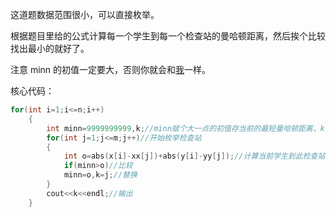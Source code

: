 这道题数据范围很小，可以直接枚举。

根据题目里给的公式计算每一个学生到每一个检查站的曼哈顿距离，然后挨个比较找出最小的就好了。

注意 minn 的初值一定要大，否则你就会和[我](https://www.luogu.com.cn/record/list?pid=AT2522&user=wwwaax&page=1)一样。

核心代码：
```cpp
for(int i=1;i<=n;i++)
	{
		int minn=9999999999,k;//minn赋个大一点的初值存当前的最短曼哈顿距离，k存第几个检查站 
		for(int j=1;j<=m;j++)//开始枚举检查站 
	    {
	    	int o=abs(x[i]-xx[j])+abs(y[i]-yy[j]);//计算当前学生到此检查站的曼哈顿距离 
	    	if(minn>o)//比较 
	    	minn=o,k=j;//替换 
		}
		cout<<k<<endl;//输出 
	}
```
